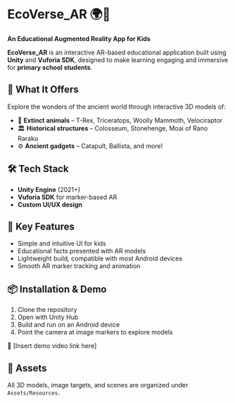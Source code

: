 


# EcoVerse\_AR 🌍🦖

**An Educational Augmented Reality App for Kids**

**EcoVerse\_AR** is an interactive AR-based educational application built using **Unity** and **Vuforia SDK**, designed to make learning engaging and immersive for **primary school students**.

## 🧠 What It Offers

Explore the wonders of the ancient world through interactive 3D models of:

* 🦕 **Extinct animals** – T-Rex, Triceratops, Woolly Mammoth, Velociraptor
* 🏛️ **Historical structures** – Colosseum, Stonehenge, Moai of Rano Raraku
* ⚙️ **Ancient gadgets** – Catapult, Ballista, and more!

## 🛠️ Tech Stack

* **Unity Engine** (2021+)
* **Vuforia SDK** for marker-based AR
* **Custom UI/UX design**

## 🎯 Key Features

* Simple and intuitive UI for kids
* Educational facts presented with AR models
* Lightweight build, compatible with most Android devices
* Smooth AR marker tracking and animation

## 📦 Installation & Demo

1. Clone the repository
2. Open with Unity Hub
3. Build and run on an Android device
4. Point the camera at image markers to explore models

🎥 \[Insert demo video link here]

## 📁 Assets

All 3D models, image targets, and scenes are organized under `Assets/Resources`.



